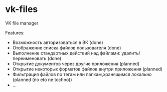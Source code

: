 # vk-files
VK file manager

Features:

* Возможность авторизоваться в ВК (done)
* Отображение списка файлов пользователя (done)
* Выполнение стандартных действий над файлами: удалить/переименовать (done)
* Открытие документов через другие приложения (planned)
* Открытие некоторых форматов файлов внутри приложения (planned)
* Фильтрация файлов по тегам или папкам,хранящимся локально (planned (no eto ne tochno))
* ...
